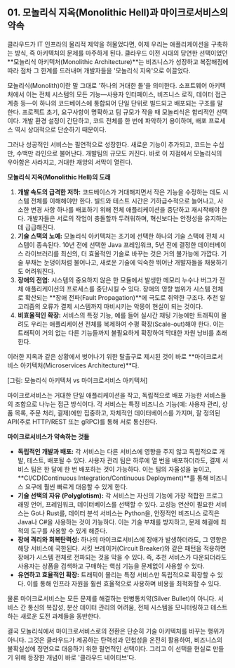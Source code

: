 ## 01. 모놀리식 지옥(Monolithic Hell)과 마이크로서비스의 약속

클라우드가 IT 인프라의 물리적 제약을 허물었다면, 이제 우리는 애플리케이션을 구축하는 방식, 즉 아키텍처의 문제를 마주하게 된다. 클라우드 이전 시대의 당연한 선택이었던 **모놀리식 아키텍처(Monolithic Architecture)**는 비즈니스가 성장하고 복잡해짐에 따라 점차 그 한계를 드러내며 개발자들을 '모놀리식 지옥'으로 이끌었다.

모놀리식(Monolith)이란 말 그대로 '하나의 거대한 돌'을 의미한다. 소프트웨어 아키텍처에서 이는 전체 시스템의 모든 기능—사용자 인터페이스, 비즈니스 로직, 데이터 접근 계층 등—이 하나의 코드베이스에 통합되어 단일 단위로 빌드되고 배포되는 구조를 말한다. 프로젝트 초기, 요구사항이 명확하고 팀 규모가 작을 때 모놀리식은 합리적인 선택이다. 개발 환경 설정이 간단하고, 코드 전체를 한 번에 파악하기 용이하며, 배포 프로세스 역시 상대적으로 단순하기 때문이다.

그러나 성공적인 서비스는 필연적으로 성장한다. 새로운 기능이 추가되고, 코드는 수십만, 수백만 라인으로 불어난다. 개발팀의 규모도 커진다. 바로 이 지점에서 모놀리식의 우아함은 사라지고, 거대한 재앙의 서막이 열린다.

**모놀리식 지옥(Monolithic Hell)의 도래**

1.  **개발 속도의 급격한 저하:** 코드베이스가 거대해지면서 작은 기능을 수정하는 데도 시스템 전체를 이해해야만 한다. 빌드와 테스트 시간은 기하급수적으로 늘어나고, 사소한 변경 사항 하나를 배포하기 위해 전체 애플리케이션을 중단하고 재시작해야 한다. 개발자들은 서로의 작업이 충돌할까 두려워하며, 혁신보다는 안정성을 유지하는 데 급급해진다.
2.  **기술 스택의 노예:** 모놀리식 아키텍처는 초기에 선택한 하나의 기술 스택에 전체 시스템이 종속된다. 10년 전에 선택한 Java 프레임워크, 5년 전에 결정한 데이터베이스 라이브러리를 최신의, 더 효율적인 기술로 바꾸는 것은 거의 불가능에 가깝다. 기술 부채는 눈덩이처럼 불어나고, 새로운 기술에 익숙한 뛰어난 개발자들을 채용하기도 어려워진다.
3.  **장애의 전염:** 시스템의 중요하지 않은 한 모듈에서 발생한 메모리 누수나 버그가 전체 애플리케이션의 프로세스를 중단시킬 수 있다. 장애의 영향 범위가 시스템 전체로 확산되는 **장애 전파(Fault Propagation)**에 극도로 취약한 구조다. 추천 알고리즘의 오류가 결제 시스템까지 마비시키는 악몽이 현실이 되는 것이다.
4.  **비효율적인 확장:** 서비스의 특정 기능, 예를 들어 실시간 채팅 기능에만 트래픽이 몰려도 우리는 애플리케이션 전체를 복제하여 수평 확장(Scale-out)해야 한다. 이는 트래픽이 거의 없는 다른 기능들까지 불필요하게 확장하여 막대한 자원 낭비를 초래한다.

이러한 지옥과 같은 상황에서 벗어나기 위한 탈출구로 제시된 것이 바로 **마이크로서비스 아키텍처(Microservices Architecture)**다.

[그림: 모놀리식 아키텍처 vs 마이크로서비스 아키텍처]

마이크로서비스는 거대한 단일 애플리케이션을 작고, 독립적으로 배포 가능한 서비스들의 조합으로 나누는 접근 방식이다. 각 서비스는 특정 비즈니스 기능(예: 사용자 관리, 상품 목록, 주문 처리, 결제)에만 집중하고, 자체적인 데이터베이스를 가지며, 잘 정의된 API(주로 HTTP/REST 또는 gRPC)를 통해 서로 통신한다.

**마이크로서비스가 약속하는 것들**

* **독립적인 개발과 배포:** 각 서비스는 다른 서비스에 영향을 주지 않고 독립적으로 개발, 테스트, 배포될 수 있다. 사용자 관리 팀은 하루에 열 번을 배포하더라도, 결제 서비스 팀은 한 달에 한 번 배포하는 것이 가능하다. 이는 팀의 자율성을 높이고, **CI/CD(Continuous Integration/Continuous Deployment)**를 통해 비즈니스 요구에 훨씬 빠르게 대응할 수 있게 한다.
* **기술 선택의 자유 (Polyglotism):** 각 서비스는 자신의 기능에 가장 적합한 프로그래밍 언어, 프레임워크, 데이터베이스를 선택할 수 있다. 고성능 연산이 필요한 서비스는 Go나 Rust를, 데이터 분석 서비스는 Python을, 안정적인 비즈니스 로직은 Java나 C#을 사용하는 것이 가능하다. 이는 기술 부채를 방지하고, 문제 해결에 최적의 도구를 사용할 수 있게 해준다.
* **장애 격리와 회복탄력성:** 하나의 마이크로서비스에 장애가 발생하더라도, 그 영향은 해당 서비스에 국한된다. 서킷 브레이커(Circuit Breaker)와 같은 패턴을 적용하면 장애가 시스템 전체로 전파되는 것을 막을 수 있다. 즉, 추천 서비스가 다운되더라도 사용자는 상품을 검색하고 구매하는 핵심 기능을 문제없이 사용할 수 있다.
* **유연하고 효율적인 확장:** 트래픽이 몰리는 특정 서비스만 독립적으로 확장할 수 있다. 이를 통해 인프라 자원을 훨씬 효율적으로 사용하며 비용을 최적화할 수 있다.

물론 마이크로서비스는 모든 문제를 해결하는 만병통치약(Silver Bullet)이 아니다. 서비스 간 통신의 복잡성, 분산 데이터 관리의 어려움, 전체 시스템을 모니터링하고 테스트하는 새로운 도전 과제들을 동반한다.

결국 모놀리식에서 마이크로서비스로의 전환은 단순히 기술 아키텍처를 바꾸는 행위가 아니다. 그것은 클라우드가 제공하는 탄력성과 민첩성을 온전히 활용하여, 비즈니스의 불확실성에 정면으로 대응하기 위한 필연적인 선택이다. 그리고 이 선택을 현실로 만들기 위해 등장한 개념이 바로 '클라우드 네이티브'다.